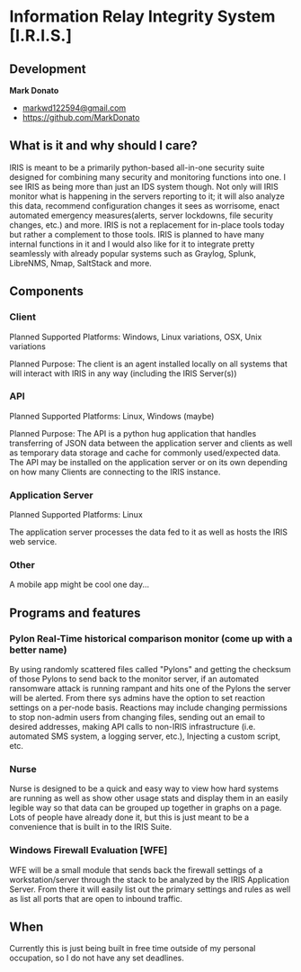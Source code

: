 # Information Relay Integrity System [I.R.I.S.]

## Development
**Mark Donato**
* markwd122594@gmail.com
* https://github.com/MarkDonato

## What is it and why should I care?
IRIS is meant to be a primarily python-based all-in-one security suite designed for combining many security and monitoring functions into one. I see IRIS as being more than just an IDS system though. Not only will IRIS monitor what is happening in the servers reporting to it; it will also analyze this data, recommend configuration changes it sees as worrisome, enact automated emergency measures(alerts, server lockdowns, file security changes, etc.) and more. IRIS is not a replacement for in-place tools today but rather a complement to those tools. IRIS is planned to have many internal functions in it and I would also like for it to integrate pretty seamlessly with already popular systems such as Graylog, Splunk, LibreNMS, Nmap, SaltStack and more.

## Components

### Client
Planned Supported Platforms: Windows, Linux variations, OSX, Unix variations

Planned Purpose: The client is an agent installed locally on all systems that will interact with IRIS in any way (including the IRIS Server(s))

### API
Planned Supported Platforms: Linux, Windows (maybe)

Planned Purpose: The API is a python hug application that handles transferring of JSON data between the application server and clients as well as temporary data storage and cache for commonly used/expected data. The API may be installed on the application server or on its own depending on how many Clients are connecting to the IRIS instance.

### Application Server
Planned Supported Platforms: Linux

The application server processes the data fed to it as well as hosts the IRIS web service.

### Other
A mobile app might be cool one day...

## Programs and features

### Pylon Real-Time historical comparison monitor (come up with a better name)
By using randomly scattered files called "Pylons" and getting the checksum of those Pylons to send back to the monitor server, if an automated ransomware attack is running rampant and hits one of the Pylons the server will be alerted. From there sys admins have the option to set reaction settings on a per-node basis. Reactions may include changing permissions to stop non-admin users from changing files, sending out an email to desired addresses, making API calls to non-IRIS infrastructure (i.e. automated SMS system, a logging server, etc.), Injecting a custom script, etc.

### Nurse
Nurse is designed to be a quick and easy way to view how hard systems are running as well as show other usage stats and display them in an easily legible way so that data can be grouped up together in graphs on a page. Lots of people have already done it, but this is just meant to be a convenience that is built in to the IRIS Suite.

### Windows Firewall Evaluation [WFE]
WFE will be a small module that sends back the firewall settings of a workstation/server through the stack to be analyzed by the IRIS Application Server. From there it will easily list out the primary settings and rules as well as list all ports that are open to inbound traffic.

## When
Currently this is just being built in free time outside of my personal occupation, so I do not have any set deadlines.
